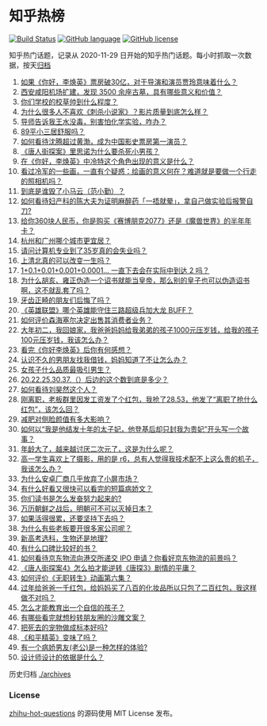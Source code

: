 # 知乎热榜
[![Build Status](https://github.com/ToWeLong/zhihu-hot-questions/workflows/CI/badge.svg)](https://github.com/ToWeLong/zhihu-hot-questions/actions)
[![GitHub language](https://img.shields.io/badge/language-golang-orange.svg)](https://golang.org/)
[![GitHub license](https://img.shields.io/github/license/ToWeLong/zhihu-hot-questions)](https://github.com/ToWeLong/zhihu-hot-questions/blob/main/LICENSE)

知乎热门话题，记录从 2020-11-29 日开始的知乎热门话题。每小时抓取一次数据，按天[归档](./archives)

<!-- BEGIN -->

1. [如果《你好，李焕英》票房破30亿，对于导演和演员贾玲意味着什么？](https://www.zhihu.com/question/444531706)
1. [西安咸阳机场扩建，发现 3500 余座古墓，具有哪些意义和价值？](https://www.zhihu.com/question/444692867)
1. [你们学校的校草帅到什么程度？](https://www.zhihu.com/question/290011743)
1. [为什么很多人不喜欢《刺杀小说家》？影片质量到底怎么样？](https://www.zhihu.com/question/444097573)
1. [导师告诉我王水没毒，别害怕化学实验，咋办？](https://www.zhihu.com/question/444497836)
1. [89平小三居舒服吗？](https://www.zhihu.com/question/394899251)
1. [如何看待沈腾超过黄渤，成为中国影史票房第一演员？](https://www.zhihu.com/question/444832316)
1. [《唐人街探案》里思诺为什么要杀死小男孩？](https://www.zhihu.com/question/38866953)
1. [在《你好，李焕英》中冷特这个角色出现的意义是什么？](https://www.zhihu.com/question/444145626)
1. [看过冷军的一些画，一直有个疑惑：绘画的意义何在？难道就是要做一个行走的照相机吗？](https://www.zhihu.com/question/443195868)
1. [到底是谁毁了小马云（范小勤）？](https://www.zhihu.com/question/443916863)
1. [如何看待妇产科的陈大夫为证明麻醉药「一捂就晕」，拿自己做实验后报警自刀?](https://www.zhihu.com/question/444693829)
1. [给你360块人民币，你是购买《赛博朋克2077》还是《魔兽世界》的半年年卡？](https://www.zhihu.com/question/435938868)
1. [杭州和广州哪个城市更宜居？](https://www.zhihu.com/question/63052563)
1. [请问计算机专业到了35岁真的会失业吗？](https://www.zhihu.com/question/444397279)
1. [上清北真的可以改变一生吗？](https://www.zhihu.com/question/300213917)
1. [1+0.1+0.01+0.001+0.0001... 一直下去会在实际中到达 2 吗？](https://www.zhihu.com/question/444218811)
1. [为什么胡亥、雍正伪造一个诏书就能当皇帝，那么别的皇子也可以伪造诏书啊，这不就乱套了吗？](https://www.zhihu.com/question/443799152)
1. [牙齿正畸的朋友们后悔了吗？](https://www.zhihu.com/question/308980503)
1. [《英雄联盟》哪个英雄能守住三路超级兵加大龙 BUFF？](https://www.zhihu.com/question/388623994)
1. [如何评价森海塞尔决定出售其消费者业务？](https://www.zhihu.com/question/444861091)
1. [大年初二，我回娘家，我爸爸妈妈给我弟弟的孩子1000元压岁钱，给我的孩子100元压岁钱，我该怎么办？](https://www.zhihu.com/question/444673444)
1. [看完《你好李焕英》后你有何感想？](https://www.zhihu.com/question/441478426)
1. [认识不久的男朋友找我借钱，妈妈知道了不让怎么办？](https://www.zhihu.com/question/61523392)
1. [女孩子什么品质最吸引男生？](https://www.zhihu.com/question/313462176)
1. [20.22.25.30.37.（）后边的这个数到底是多少？](https://www.zhihu.com/question/444440382)
1. [如何看待刘昊然这个人？](https://www.zhihu.com/question/440653826)
1. [刚离职，老板群里因发工资发了个红包，我抢了28.53，他发了“离职了抢什么红包”，该怎么回？](https://www.zhihu.com/question/406777225)
1. [减肥对侧脸颜值有多大影响？](https://www.zhihu.com/question/68223529)
1. [如何以“我是他结发十年的太子妃，他登基后却只封我为贵妃”开头写一个故事？](https://www.zhihu.com/question/426631158)
1. [年龄大了，越来越讨厌二次元了，这是为什么呢？](https://www.zhihu.com/question/444458515)
1. [高一学生喜欢上了摄影，用的是 r6，总有人觉得我技术配不上这么贵的机子，我该怎么办？](https://www.zhihu.com/question/444283427)
1. [为什么安卓厂商几乎放弃了小屏市场？](https://www.zhihu.com/question/433419730)
1. [有什么好看又很快可以看完的短篇病娇文？](https://www.zhihu.com/question/377396916)
1. [你们读书是怎么发奋努力起来的?](https://www.zhihu.com/question/292086933)
1. [万历朝鲜之战后，明朝可不可以灭掉日本？](https://www.zhihu.com/question/442606900)
1. [如果活得很累，还要坚持下去吗？](https://www.zhihu.com/question/443682392)
1. [为什么有些老板要开很多家公司呢？](https://www.zhihu.com/question/422859679)
1. [新高考选科，生物还是地理?](https://www.zhihu.com/question/444389020)
1. [有什么口碑比较好的书？](https://www.zhihu.com/question/441638696)
1. [如何看待京东物流向港交所递交 IPO 申请？你看好京东物流的前景吗？](https://www.zhihu.com/question/444831629)
1. [《唐人街探案4》怎么拍才能逆转《唐探3》剧情的平庸？](https://www.zhihu.com/question/444403589)
1. [如何评价《无职转生》动画第六集？](https://www.zhihu.com/question/443593387)
1. [过年给爸爸一千红包，给妈妈买了八百的化妆品所以只包了二百红包，我这样做不对吗？](https://www.zhihu.com/question/444298288)
1. [怎么才能教育出一个自信的孩子？](https://www.zhihu.com/question/436119718)
1. [有哪些看完就想秒转朋友圈的沙雕文案？](https://www.zhihu.com/question/444434920)
1. [把死去的宠物做成标本好吗?](https://www.zhihu.com/question/444507603)
1. [《和平精英》变味了吗？](https://www.zhihu.com/question/377129398)
1. [有一个病娇男友(老公)是一种怎样的体验?](https://www.zhihu.com/question/386851696)
1. [设计师设计的依据是什么？](https://www.zhihu.com/question/410685402)

<!-- END -->

历史归档 [./archives](./archives)


### License
[zhihu-hot-questions](https://github.com/towelong/zhihu-hot-questions) 的源码使用 MIT License 发布。